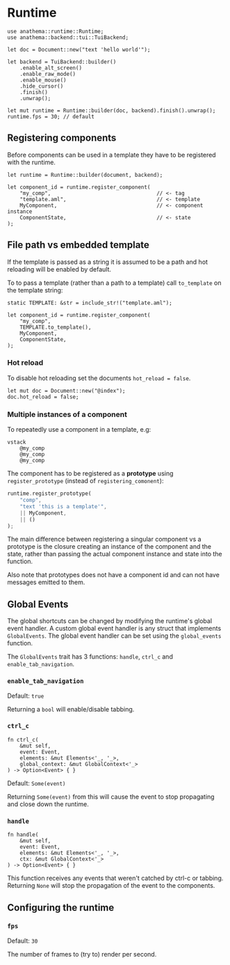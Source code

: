 # Runtime

```rust,ignore
use anathema::runtime::Runtime;
use anathema::backend::tui::TuiBackend;

let doc = Document::new("text 'hello world'");

let backend = TuiBackend::builder()
    .enable_alt_screen()
    .enable_raw_mode()
    .enable_mouse()
    .hide_cursor()
    .finish()
    .unwrap();
    
let mut runtime = Runtime::builder(doc, backend).finish().unwrap();
runtime.fps = 30; // default
```

## Registering components

Before components can be used in a template they have to be registered with the
runtime.

```rust,ignore
let runtime = Runtime::builder(document, backend);

let component_id = runtime.register_component(
    "my_comp",                                  // <- tag
    "template.aml",                             // <- template
    MyComponent,                                // <- component instance
    ComponentState,                             // <- state
);
```

## File path vs embedded template

If the template is passed as a string it is assumed to be a path and
hot reloading will be enabled by default.

To to pass a template (rather than a path to a template) call `to_template` on
the template string:

```rust,ignore
static TEMPLATE: &str = include_str!("template.aml");

let component_id = runtime.register_component(
    "my_comp",
    TEMPLATE.to_template(),
    MyComponent,
    ComponentState,
);
```

### Hot reload

To disable hot reloading set the documents `hot_reload = false`.

```rust,ignore
let mut doc = Document::new("@index");
doc.hot_reload = false;
```

### Multiple instances of a component

To repeatedly use a component in a template, e.g:

```
vstack
    @my_comp
    @my_comp
    @my_comp
```

The component has to be registered as a **prototype** using `register_prototype`
(instead of `registering_comonent`):

```rust
runtime.register_prototype(
    "comp", 
    "text 'this is a template'",
    || MyComponent, 
    || ()
);
```

The main difference between registering a singular component vs a prototype is
the closure creating an instance of the component and the state, rather
than passing the actual component instance and state into the function.

Also note that prototypes does not have a component id and can not have messages
emitted to them.

## Global Events

The global shortcuts can be changed by modifying the runtime's global event handler.
A custom global event handler is any struct that implements `GlobalEvents`.
The global event handler can be set using the `global_events` function.

The `GlobalEvents` trait has 3 functions: `handle`, `ctrl_c` and `enable_tab_navigation`.

### `enable_tab_navigation`

Default: `true`

Returning a `bool` will enable/disable tabbing.

### `ctrl_c`

```rust,ignore
fn ctrl_c(
    &mut self,
    event: Event,
    elements: &mut Elements<'_, '_>,
    global_context: &mut GlobalContext<'_>
) -> Option<Event> { }
```

Default: `Some(event)`

Returning `Some(event)` from this will cause the event to stop propagating and close down the runtime.

### `handle`

```rust,ignore
fn handle(
    &mut self,
    event: Event,
    elements: &mut Elements<'_, '_>,
    ctx: &mut GlobalContext<'_>
) -> Option<Event> { }
```

This function receives any events that weren't catched by ctrl-c or tabbing. Returning `None` will stop the propagation of the event to the components.

## Configuring the runtime

### `fps`

Default: `30`

The number of frames to (try to) render per second.